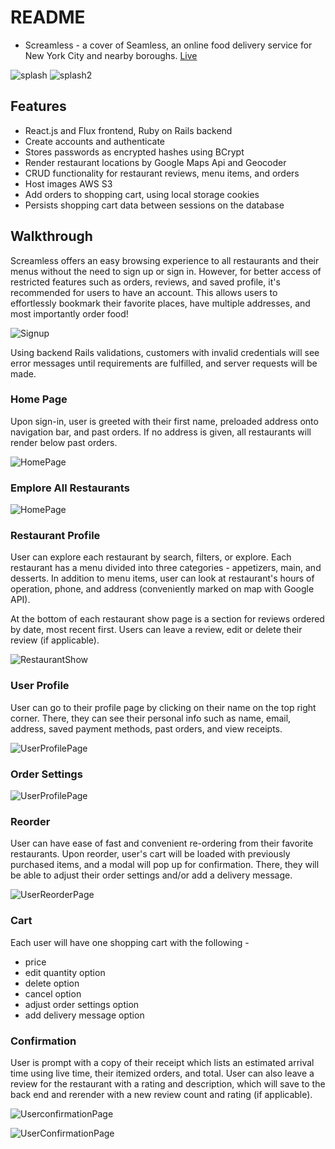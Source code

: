 # README

- Screamless - a cover of Seamless, an online food delivery service for New York City and nearby boroughs.
  [Live](http://www.screamless.herokuapp.com)

![splash](/app/assets/images/splashpage1.png "Splash Page")
![splash2](/app/assets/images/splashpage2.png "Splash Page2")

## Features

- React.js and Flux frontend, Ruby on Rails backend
- Create accounts and authenticate
- Stores passwords as encrypted hashes using BCrypt
- Render restaurant locations by Google Maps Api and Geocoder
- CRUD functionality for restaurant reviews, menu items, and orders
- Host images AWS S3
- Add orders to shopping cart, using local storage cookies
- Persists shopping cart data between sessions on the database

## Walkthrough

Screamless offers an easy browsing experience to all restaurants and their menus without the need to sign up or sign in. However, for better access of restricted features such as orders, reviews, and saved profile, it's recommended for users to have an account. This allows users to effortlessly bookmark their favorite places, have multiple addresses, and most importantly order food!

![Signup](/app/assets/images/signin-signup.png "Signup Page")

Using backend Rails validations, customers with invalid credentials will see error messages until requirements are fulfilled, and server requests will be made.

### Home Page

Upon sign-in, user is greeted with their first name, preloaded address onto navigation bar, and past orders. If no address is given, all restaurants will render below past orders.

![HomePage](/app/assets/images/homepage.png "Home Page")

### Emplore All Restaurants

![HomePage](/app/assets/images/homepage2.png "Home Page")

### Restaurant Profile

User can explore each restaurant by search, filters, or explore. Each restaurant has a menu divided into three categories - appetizers, main, and desserts. In addition to menu items, user can look at restaurant's hours of operation, phone, and address (conveniently marked on map with Google API).

At the bottom of each restaurant show page is a section for reviews ordered by date, most recent first. Users can leave a review, edit or delete their review (if applicable).

![RestaurantShow](/app/assets/images/restaurant-show.png "Restaurant Show Page")

### User Profile

User can go to their profile page by clicking on their name on the top right corner. There, they can see their personal info such as name, email, address, saved payment methods, past orders, and view receipts.

![UserProfilePage](/app/assets/images/userprofile.png "User Profile")

### Order Settings

![UserProfilePage](/app/assets/images/pastorders.png "User Profile")

### Reorder

User can have ease of fast and convenient re-ordering from their favorite restaurants. Upon reorder, user's cart will be loaded with previously purchased items, and a modal will pop up for confirmation. There, they will be able to adjust their order settings and/or add a delivery message.

![UserReorderPage](/app/assets/images/reorder.png "User Reorder")

### Cart

Each user will have one shopping cart with the following -

- price
- edit quantity option
- delete option
- cancel option
- adjust order settings option
- add delivery message option

### Confirmation

User is prompt with a copy of their receipt which lists an estimated arrival time using live time, their itemized orders, and total.
User can also leave a review for the restaurant with a rating and description, which will save to the back end and rerender with a new review count and rating (if applicable).

![UserconfirmationPage](/app/assets/images/order-confirmation.png "User confirmation")

![UserConfirmationPage](/app/assets/images/order-confirmation2.png "User Confirmation")
